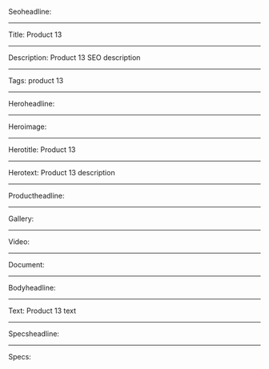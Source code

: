 Seoheadline: 

----

Title: Product 13

----

Description: Product 13 SEO description

----

Tags: product 13

----

Heroheadline: 

----

Heroimage: 

----

Herotitle: Product 13

----

Herotext: Product 13 description

----

Productheadline: 

----

Gallery: 

----

Video: 

----

Document: 

----

Bodyheadline: 

----

Text: Product 13 text

----

Specsheadline: 

----

Specs: 